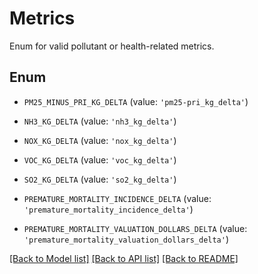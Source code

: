 # Metrics

Enum for valid pollutant or health-related metrics.

## Enum

* `PM25_MINUS_PRI_KG_DELTA` (value: `'pm25-pri_kg_delta'`)

* `NH3_KG_DELTA` (value: `'nh3_kg_delta'`)

* `NOX_KG_DELTA` (value: `'nox_kg_delta'`)

* `VOC_KG_DELTA` (value: `'voc_kg_delta'`)

* `SO2_KG_DELTA` (value: `'so2_kg_delta'`)

* `PREMATURE_MORTALITY_INCIDENCE_DELTA` (value: `'premature_mortality_incidence_delta'`)

* `PREMATURE_MORTALITY_VALUATION_DOLLARS_DELTA` (value: `'premature_mortality_valuation_dollars_delta'`)

[[Back to Model list]](../README.md#documentation-for-models) [[Back to API list]](../README.md#documentation-for-api-endpoints) [[Back to README]](../README.md)


